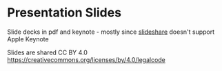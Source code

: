Presentation Slides
===================

Slide decks in pdf and keynote - mostly since [slideshare](http://www.slideshare.net/adriancockcroft) doesn't support Apple Keynote

Slides are shared CC BY 4.0 https://creativecommons.org/licenses/by/4.0/legalcode
